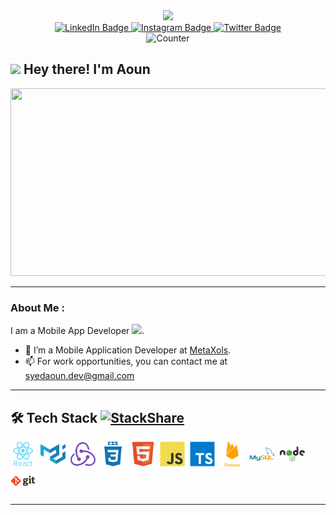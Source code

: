 

<div id="header" align="center">
  <img src="https://media.giphy.com/media/M9gbBd9nbDrOTu1Mqx/giphy.gif" width="100"/>

<div id="badges">
  <a href="https://www.linkedin.com/in/syed-aoun-abbas-naqvi/">
    <img src="https://img.shields.io/badge/LinkedIn-blue?style=for-the-badge&logo=linkedin&logoColor=white" alt="LinkedIn Badge"/>
  </a>
  <a href="https://www.instagram.com/aoundev.tech/">
    <img src="https://img.shields.io/badge/Instagram-lightgray?style=for-the-badge&logo=instagram&logoColor=white" alt="Instagram Badge"/>
  </a>
  <a href="https://twitter.com/Saoun_naqvi">
    <img src="https://img.shields.io/badge/Twitter-blue?style=for-the-badge&logo=twitter&logoColor=white" alt="Twitter Badge"/>
  </a>
</div>
<img src="https://komarev.com/ghpvc/?username=AounNaqvi173&style=flat-square&color=blue" alt="Counter"/>
  </div>
  
  <h2>
  <img src="https://media.giphy.com/media/hvRJCLFzcasrR4ia7z/giphy.gif" width="30px"/>
     Hey there! I'm Aoun
</h2>
  <div align="center">
  <img src="https://media.giphy.com/media/dWesBcTLavkZuG35MI/giphy.gif" width="600" height="300"/>
  </div>

---

### About Me :

I am a Mobile App Developer <img src="https://media.giphy.com/media/WUlplcMpOCEmTGBtBW/giphy.gif" width="30">.
- :telescope: I’m a Mobile Application Developer at [MetaXols](https://metaxols.com/).
- :mailbox: For work opportunities, you can contact me at syedaoun.dev@gmail.com
---
## :hammer_and_wrench: Tech Stack [![StackShare](http://img.shields.io/badge/tech-stack-0690fa.svg?style=flat)](https://stackshare.io/aounnaqvi173/my-stack)

<div>
  <img src="https://github.com/devicons/devicon/blob/master/icons/react/react-original-wordmark.svg" title="React" alt="React" width="40" height="40"/>&nbsp;
  <img src="https://github.com/devicons/devicon/blob/master/icons/materialui/materialui-original.svg" title="Material UI" alt="Material UI" width="40" height="40"/>&nbsp;
  <img src="https://github.com/devicons/devicon/blob/master/icons/redux/redux-original.svg" title="Redux" alt="Redux " width="40" height="40"/>&nbsp;
  <img src="https://github.com/devicons/devicon/blob/master/icons/css3/css3-plain-wordmark.svg"  title="CSS3" alt="CSS" width="40" height="40"/>&nbsp;
  <img src="https://github.com/devicons/devicon/blob/master/icons/html5/html5-original.svg" title="HTML5" alt="HTML" width="40" height="40"/>&nbsp;
  <img src="https://github.com/devicons/devicon/blob/master/icons/javascript/javascript-original.svg" title="JavaScript" alt="JavaScript" width="40" height="40"/>&nbsp;
  <img src="https://github.com/devicons/devicon/blob/master/icons/typescript/typescript-original.svg" title="TypeScript" alt="TypeScript" width="40" height="40"/>&nbsp;
  <img src="https://github.com/devicons/devicon/blob/master/icons/firebase/firebase-plain-wordmark.svg" title="Firebase" alt="Firebase" width="40" height="40"/>&nbsp;
  <img src="https://github.com/devicons/devicon/blob/master/icons/mysql/mysql-original-wordmark.svg" title="MySQL"  alt="MySQL" width="40" height="40"/>&nbsp;
  <img src="https://github.com/devicons/devicon/blob/master/icons/nodejs/nodejs-original-wordmark.svg" title="NodeJS" alt="NodeJS" width="40" height="40"/>&nbsp;
   <img src="https://github.com/devicons/devicon/blob/master/icons/git/git-original-wordmark.svg" title="Git" **alt="Git" width="40" height="40"/>&nbsp;
 
</div>
  
   
 
  ---
  <!---## :gear: GitHub Analytics
  
 ![My GitHub Statistics](https://github-readme-stats.vercel.app/api?username=AounNaqvi173&show_icons=true&theme=dark)  [![Top Langs](https://github-readme-stats.vercel.app/api/top-langs/?username=AounNaqvi173&layout=compact&theme=vision-friendly-dark)](https://github.com/anuraghazra/github-readme-stats)
-->


